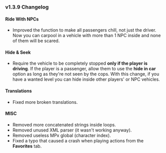 ### v1.3.9 Changelog

#### Ride With NPCs

- Improved the function to make all passengers chill, not just the driver. Now you can carpool in a vehicle with more than 1 NPC inside and none of them will be scared.

#### Hide & Seek

- Require the vehicle to be completely stopped **only if the player is driving**. If the player is a passenger, allow them to use the **hide in car** option as long as they're not seen by the cops. With this change, if you have a wanted level you can hide inside other players' or NPC vehicles.

#### Translations

- Fixed more broken translations.

#### MISC

- Removed more concatenated strings inside loops.
- Removed unused XML parser (it wasn't working anyway).
- Removed useless MPx global (character index).
- Fixed a typo that caused a crash when playing actions from the **Favorites** tab.
